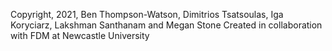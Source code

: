 Copyright, 2021, Ben Thompson-Watson, Dimitrios Tsatsoulas, Iga Koryciarz, Lakshman Santhanam and Megan Stone
Created in collaboration with FDM at Newcastle University
